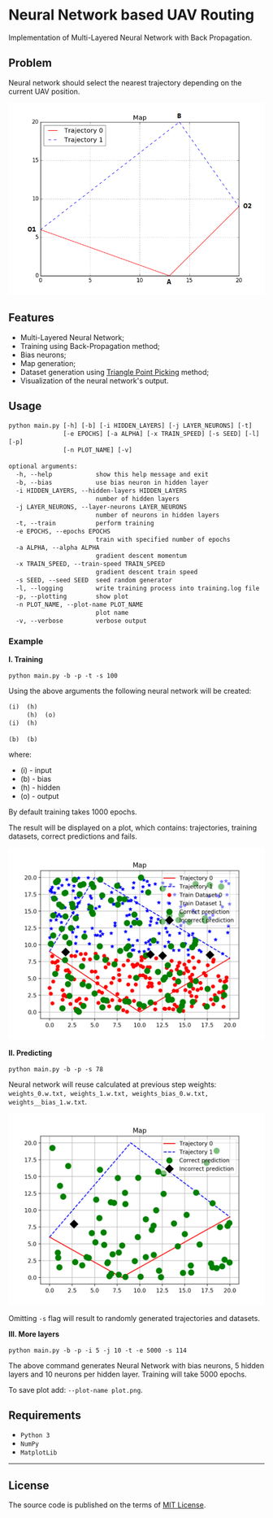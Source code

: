 # Neural Network based UAV Routing

Implementation of Multi-Layered Neural Network with Back Propagation.

## Problem

Neural network should select the nearest trajectory depending on the current UAV position.

![map](assets/plt_map.png)

## Features

- Multi-Layered Neural Network;
- Training using Back-Propagation method;
- Bias neurons;
- Map generation;
- Dataset generation using [Triangle Point Picking](http://mathworld.wolfram.com/TrianglePointPicking.htm) method;
- Visualization of the neural network's output.

## Usage

```
python main.py [-h] [-b] [-i HIDDEN_LAYERS] [-j LAYER_NEURONS] [-t]
               [-e EPOCHS] [-a ALPHA] [-x TRAIN_SPEED] [-s SEED] [-l] [-p]
               [-n PLOT_NAME] [-v]

optional arguments:
  -h, --help            show this help message and exit
  -b, --bias            use bias neuron in hidden layer
  -i HIDDEN_LAYERS, --hidden-layers HIDDEN_LAYERS
                        number of hidden layers
  -j LAYER_NEURONS, --layer-neurons LAYER_NEURONS
                        number of neurons in hidden layers
  -t, --train           perform training
  -e EPOCHS, --epochs EPOCHS
                        train with specified number of epochs
  -a ALPHA, --alpha ALPHA
                        gradient descent momentum
  -x TRAIN_SPEED, --train-speed TRAIN_SPEED
                        gradient descent train speed
  -s SEED, --seed SEED  seed random generator
  -l, --logging         write training process into training.log file
  -p, --plotting        show plot
  -n PLOT_NAME, --plot-name PLOT_NAME
                        plot name
  -v, --verbose         verbose output
```

### Example

**I. Training**

`python main.py -b -p -t -s 100`

Using the above arguments the following neural network will be created:

```
(i)  (h)
     (h)  (o)
(i)  (h)

(b)  (b)
```
where:

* (i) - input
* (b) - bias
* (h) - hidden
* (o) - output

By default training takes 1000 epochs.

The result will be displayed on a plot, which contains: trajectories, training datasets, correct predictions and fails.

![example](assets/example_training.png)

**II. Predicting**

`python main.py -b -p -s 78`

Neural network will reuse calculated at previous step weights: `weights_0.w.txt, weights_1.w.txt, weights_bias_0.w.txt, weights__bias_1.w.txt`.

![example](assets/example_predicting.png)

Omitting `-s` flag will result to randomly generated trajectories and datasets.

**III. More layers**

`python main.py -b -p -i 5 -j 10 -t -e 5000 -s 114`

The above command generates Neural Network with bias neurons, 5 hidden layers and 10 neurons per hidden layer. Training will take 5000 epochs.

To save plot add: `--plot-name plot.png`.

## Requirements

* `Python 3`
* `NumPy`
* `MatplotLib`

---

## License

The source code is published on the terms of [MIT License](https://choosealicense.com/licenses/mit/#).